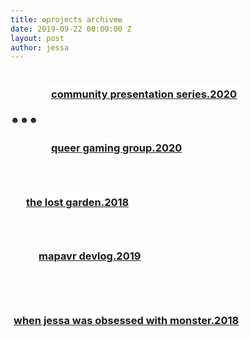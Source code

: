 ```yaml
---
title: ✿projects archive✿
date: 2019-09-22 00:00:00 Z
layout: post
author: jessa
---
```


<body>
	<p>
<h3 style="background:white; border:1.5px ; padding: 5px 5px; margin-left: 60px; text-align: center; text-decoration: none; display: inline-block;"> <a href="https://merehuman.github.io/presentationseries/index.html"><strong>community presentation series.2020</strong></a> </h3>
<br>☻☻☻<br>
<h3 style="background:white; border:1.5px ; padding: 5px 5px; margin-left: 60px; text-align: center; text-decoration: none; display: inline-block;"> <a href="/queergaming.html"><strong>queer gaming group.2020</strong></a> </h3>
<br><br>
<h3 style="background:white; border:1.5px ; padding: 5px 5px; margin-left: 20px; text-align: center; text-decoration: none; display: inline-block;"> <a href="/lostgarden.html"><strong>the lost garden.2018</strong></a> </h3>
<br><br>
<h3 style="background:white; border:1.5px ; padding: 5px 5px; margin-left: 40px; text-align: center; text-decoration: none; display: inline-block;"> <a href="/mapa.html"><strong>mapavr devlog.2019</strong></a> </h3>
<br><br><br>
<h3 style="background:white; border:1.5px ; padding: 5px 5px; text-align: center; text-decoration: none; display: inline-block;"> <a href="/monster.html"><strong>when jessa was obsessed with monster.2018</strong></a> </h3>
</p>
</body>
